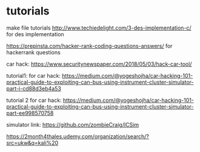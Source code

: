 # tutorials
make file tutorials
http://www.techiedelight.com/3-des-implementation-c/ for des implementation

https://prepinsta.com/hacker-rank-coding-questions-answers/ for hackerrank questions

car hack: https://www.securitynewspaper.com/2018/05/03/hack-car-tool/

tutorial1: for car hack:
https://medium.com/@yogeshojha/car-hacking-101-practical-guide-to-exploiting-can-bus-using-instrument-cluster-simulator-part-i-cd88d3eb4a53

tutorial 2 for car hack:
https://medium.com/@yogeshojha/car-hacking-101-practical-guide-to-exploiting-can-bus-using-instrument-cluster-simulator-part-ee998570758

simulator link:
 https://github.com/zombieCraig/ICSim
 
 https://2month4thales.udemy.com/organization/search/?src=ukw&q=kali%20

